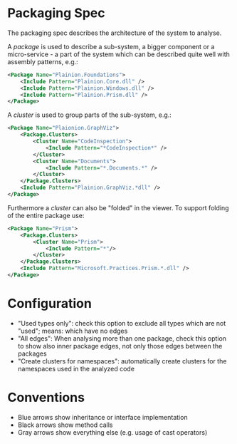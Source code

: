 ﻿
# Packaging Spec

The packaging spec describes the architecture of the system to analyse.

A *package* is used to describe a sub-system, a bigger component or a micro-service - a part of the 
system which can be described quite well with assembly patterns, e.g.:

```Xml
<Package Name="Plainion.Foundations">
    <Include Pattern="Plainion.Core.dll" />
    <Include Pattern="Plainion.Windows.dll" />
    <Include Pattern="Plainion.Prism.dll" />
</Package>
```

A *cluster* is used to group parts of the sub-system, e.g.:

```Xml
<Package Name="Plaionion.GraphViz">
    <Package.Clusters>
        <Cluster Name="CodeInspection">
            <Include Pattern="*CodeInspection*" />
        </Cluster>
        <Cluster Name="Documents">
            <Include Pattern="*.Documents.*" />
        </Cluster>
    </Package.Clusters>
    <Include Pattern="Plainion.GraphViz.*dll" />
</Package>
```

Furthermore a *cluster* can also be "folded" in the viewer. To support folding of the
entire package use:

```Xml
<Package Name="Prism">
    <Package.Clusters>
        <Cluster Name="Prism">
            <Include Pattern="*"/>
        </Cluster>
    </Package.Clusters>
    <Include Pattern="Microsoft.Practices.Prism.*.dll" />
</Package>
```

# Configuration

- "Used types only": check this option to exclude all types which are not "used"; means: which have no edges
- "All edges": When analysing more than one package, check this option to show also inner package edges, not 
  only those edges between the packages
- "Create clusters for namespaces": automatically create clusters for the namespaces used in the analyzed code

# Conventions

- Blue arrows show inheritance or interface implementation
- Black arrows show method calls
- Gray arrows show everything else (e.g. usage of cast operators)
